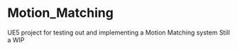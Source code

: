 # Motion_Matching
UE5 project for testing out and implementing a Motion Matching system  Still a WIP
